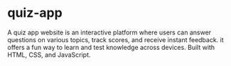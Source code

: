 # quiz-app
A quiz app website is an interactive platform where users can answer questions on various topics, track scores, and receive instant feedback.
it offers a fun way to learn and test knowledge across devices.
Built with HTML, CSS, and JavaScript.
